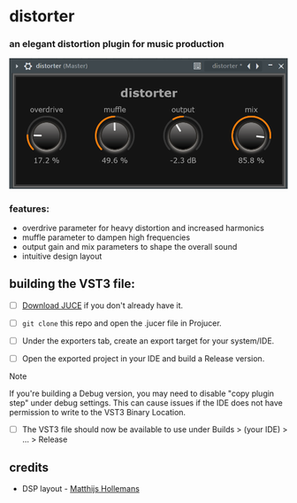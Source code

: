 ﻿# distorter

### an elegant distortion plugin for music production

![screenshot](screenshot.png)

### features:
- overdrive parameter for heavy distortion and increased harmonics
- muffle parameter to dampen high frequencies
- output gain and mix parameters to shape the overall sound
- intuitive design layout

## building the VST3 file:

* [ ] [Download JUCE](https://juce.com/download/) if you don't already have it.

* [ ] `git clone` this repo and open the .jucer file in Projucer.

* [ ] Under the exporters tab, create an export target for your system/IDE.

* [ ] Open the exported project in your IDE and build a Release version.
> [!NOTE]
> If you're building a Debug version, you may need to disable "copy plugin step" under debug settings. This can cause issues if the IDE does not have permission to write to the VST3 Binary Location.

* [ ] The VST3 file should now be available to use under Builds > (your IDE) > ... > Release

## credits

- DSP layout - [Matthijs Hollemans](https://github.com/hollance/mda-plugins-juce/tree/master)
